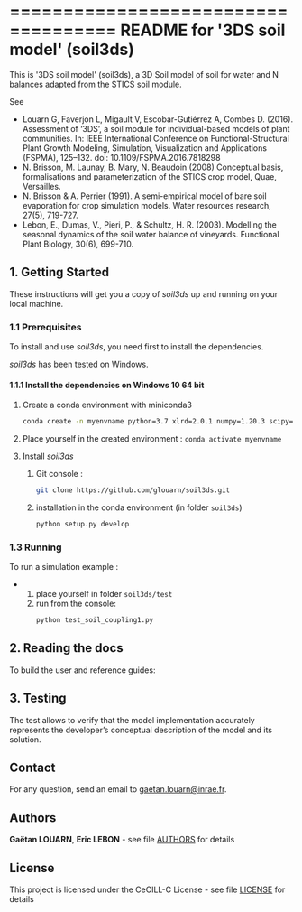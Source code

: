 ====================================
README for '3DS soil model' (soil3ds)
====================================

This is '3DS soil model' (soil3ds), a 3D Soil model of soil for water and N balances adapted from the STICS soil module.

See 
- Louarn G, Faverjon L, Migault V, Escobar-Gutiérrez A, Combes D. (2016). Assessment of ‘3DS’, a soil module for individual-based models of plant communities. In: IEEE International Conference on Functional-Structural Plant Growth Modeling, Simulation, Visualization and Applications (FSPMA), 125–132. doi: 10.1109/FSPMA.2016.7818298
- N. Brisson, M. Launay, B. Mary, N. Beaudoin (2008) Conceptual basis, formalisations and parameterization of the STICS crop model, Quae, Versailles.
- N. Brisson & A. Perrier (1991). A semi-empirical model of bare soil evaporation for crop simulation models. Water resources research, 27(5), 719-727. 
- Lebon, E., Dumas, V., Pieri, P., & Schultz, H. R. (2003). Modelling the seasonal dynamics of the soil water balance of vineyards. Functional Plant Biology, 30(6), 699-710.


## 1. Getting Started

These instructions will get you a copy of *soil3ds* up and running on your local 
machine.

### 1.1 Prerequisites

To install and use *soil3ds*, you need first to install the dependencies.

*soil3ds* has been tested on Windows.
 
#### 1.1.1 Install the dependencies on Windows 10 64 bit
1) Create a conda environment with miniconda3
    ```bash
    conda create -n myenvname python=3.7 xlrd=2.0.1 numpy=1.20.3 scipy=1.7.3 pandas=1.3.4
    ```

2) Place yourself in the created environment  : `conda activate myenvname`

3) Install *soil3ds*
    1) Git console :
        ```bash
        git clone https://github.com/glouarn/soil3ds.git
        ```
    2) installation in the conda environment (in folder `soil3ds`)
        ```bash
        python setup.py develop
        ```


### 1.3 Running

To run a simulation example :

* 1. place yourself in folder `soil3ds/test`
  2. run from the console:
		```bash
        python test_soil_coupling1.py
        ```


## 2. Reading the docs

To build the user and reference guides:


## 3. Testing

The test allows to verify that the model implementation accurately 
represents the developer’s conceptual description of the model and its solution.


## Contact

For any question, send an email to <gaetan.louarn@inrae.fr>.

## Authors

**Gaëtan LOUARN**, **Eric LEBON** - see file [AUTHORS](AUTHORS) for details

## License

This project is licensed under the CeCILL-C License - see file [LICENSE](LICENSE) for details
